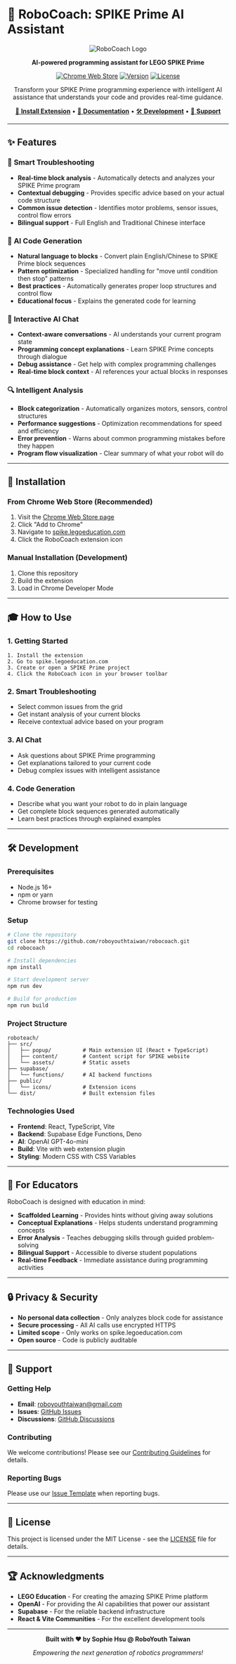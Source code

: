 # 🤖 RoboCoach: SPIKE Prime AI Assistant

<div align="center">

![RoboCoach Logo](public/icons/robo128.png)

**AI-powered programming assistant for LEGO SPIKE Prime**

[![Chrome Web Store](https://img.shields.io/badge/Chrome-Web%20Store-brightgreen)](https://chrome.google.com/webstore)
[![Version](https://img.shields.io/badge/version-1.0.0-blue)](https://github.com/roboyouthtaiwan/robocoach)
[![License](https://img.shields.io/badge/license-MIT-green)](LICENSE)

Transform your SPIKE Prime programming experience with intelligent AI assistance that understands your code and provides real-time guidance.

[🚀 **Install Extension**](#installation) • [📖 **Documentation**](#features) • [🛠️ **Development**](#development) • [🤝 **Support**](#support)

</div>

---

## ✨ Features

### 🎯 **Smart Troubleshooting**
- **Real-time block analysis** - Automatically detects and analyzes your SPIKE Prime program
- **Contextual debugging** - Provides specific advice based on your actual code structure  
- **Common issue detection** - Identifies motor problems, sensor issues, control flow errors
- **Bilingual support** - Full English and Traditional Chinese interface

### 🧩 **AI Code Generation**
- **Natural language to blocks** - Convert plain English/Chinese to SPIKE Prime block sequences
- **Pattern optimization** - Specialized handling for "move until condition then stop" patterns
- **Best practices** - Automatically generates proper loop structures and control flow
- **Educational focus** - Explains the generated code for learning

### 💬 **Interactive AI Chat**
- **Context-aware conversations** - AI understands your current program state
- **Programming concept explanations** - Learn SPIKE Prime concepts through dialogue
- **Debug assistance** - Get help with complex programming challenges
- **Real-time block context** - AI references your actual blocks in responses

### 🔍 **Intelligent Analysis**
- **Block categorization** - Automatically organizes motors, sensors, control structures
- **Performance suggestions** - Optimization recommendations for speed and efficiency
- **Error prevention** - Warns about common programming mistakes before they happen
- **Program flow visualization** - Clear summary of what your robot will do

---

## 🚀 Installation

### From Chrome Web Store (Recommended)
1. Visit the [Chrome Web Store page](https://chrome.google.com/webstore)
2. Click "Add to Chrome"
3. Navigate to [spike.legoeducation.com](https://spike.legoeducation.com)
4. Click the RoboCoach extension icon

### Manual Installation (Development)
1. Clone this repository
2. Build the extension
3. Load in Chrome Developer Mode

---

## 🎓 How to Use

### 1. **Getting Started**
```
1. Install the extension
2. Go to spike.legoeducation.com
3. Create or open a SPIKE Prime project
4. Click the RoboCoach icon in your browser toolbar
```

### 2. **Smart Troubleshooting**
- Select common issues from the grid
- Get instant analysis of your current blocks
- Receive contextual advice based on your program

### 3. **AI Chat**
- Ask questions about SPIKE Prime programming
- Get explanations tailored to your current code
- Debug complex issues with intelligent assistance

### 4. **Code Generation**
- Describe what you want your robot to do in plain language
- Get complete block sequences generated automatically
- Learn best practices through explained examples

---

## 🛠️ Development

### Prerequisites
- Node.js 16+
- npm or yarn
- Chrome browser for testing

### Setup
```bash
# Clone the repository
git clone https://github.com/roboyouthtaiwan/robocoach.git
cd robocoach

# Install dependencies
npm install

# Start development server
npm run dev

# Build for production
npm run build
```

### Project Structure
```
roboteach/
├── src/
│   ├── popup/          # Main extension UI (React + TypeScript)
│   ├── content/        # Content script for SPIKE website
│   └── assets/         # Static assets
├── supabase/
│   └── functions/      # AI backend functions
├── public/
│   └── icons/          # Extension icons
└── dist/               # Built extension files
```

### Technologies Used
- **Frontend**: React, TypeScript, Vite
- **Backend**: Supabase Edge Functions, Deno
- **AI**: OpenAI GPT-4o-mini
- **Build**: Vite with web extension plugin
- **Styling**: Modern CSS with CSS Variables

---

## 🎯 For Educators

RoboCoach is designed with education in mind:

- **Scaffolded Learning** - Provides hints without giving away solutions
- **Conceptual Explanations** - Helps students understand programming concepts
- **Error Analysis** - Teaches debugging skills through guided problem-solving
- **Bilingual Support** - Accessible to diverse student populations
- **Real-time Feedback** - Immediate assistance during programming activities

---

## 🔒 Privacy & Security

- **No personal data collection** - Only analyzes block code for assistance
- **Secure processing** - All AI calls use encrypted HTTPS
- **Limited scope** - Only works on spike.legoeducation.com
- **Open source** - Code is publicly auditable

---

## 🤝 Support

### Getting Help
- **Email**: roboyouthtaiwan@gmail.com
- **Issues**: [GitHub Issues](https://github.com/roboyouthtaiwan/robocoach/issues)
- **Discussions**: [GitHub Discussions](https://github.com/roboyouthtaiwan/robocoach/discussions)

### Contributing
We welcome contributions! Please see our [Contributing Guidelines](CONTRIBUTING.md) for details.

### Reporting Bugs
Please use our [Issue Template](.github/ISSUE_TEMPLATE/bug_report.md) when reporting bugs.

---

## 📝 License

This project is licensed under the MIT License - see the [LICENSE](LICENSE) file for details.

---

## 🏆 Acknowledgments

- **LEGO Education** - For creating the amazing SPIKE Prime platform
- **OpenAI** - For providing the AI capabilities that power our assistant
- **Supabase** - For the reliable backend infrastructure
- **React & Vite Communities** - For the excellent development tools

---

<div align="center">

**Built with ❤️ by Sophie Hsu @ RoboYouth Taiwan**

*Empowering the next generation of robotics programmers!*

</div>
